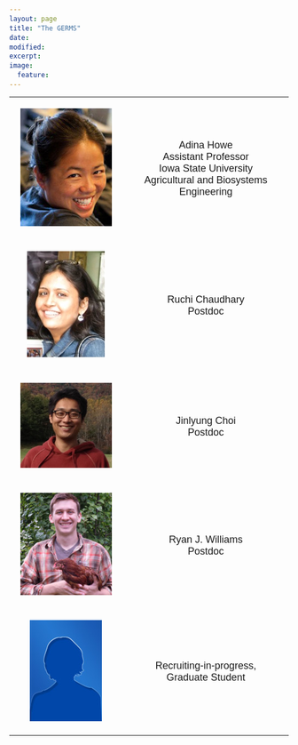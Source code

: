 ```yaml
---
layout: page
title: "The GERMS"
date: 
modified:
excerpt:
image:
  feature:
---
```


<style type="text/css">
.tg  {border-collapse:collapse;border-spacing:0;}
.tg td{font-family:Arial, sans-serif;font-size:20px;padding:20px 20px;border-style:solid;border-width:1px;overflow:hidden;word-break:normal;}
.tg th{font-family:Arial, sans-serif;font-size:18px;font-weight:normal;padding:20px 20px;border-style:solid;border-width:0px;overflow:hidden;word-break:normal;}
</style>
<table class="tg">
  <tr>
    <th class="tg-031e"><img src="howe_small.jpg" alt="description here" /></th>
    <th class="tg-031e">Adina Howe<br>Assistant Professor<br> Iowa State University<br>Agricultural and Biosystems Engineering
<script language="JavaScript">
var username = "adina";
var hostname = "iastate.edu";
var linktext = username + "@" + hostname ;
document.write("<a href='" + "mail" + "to:" + username + "@" + hostname + "'>" + linktext + "</a>");
</script>
</th>

  </tr>
<tr>
    <th class="tg-031e"><img src="Ruchi.jpg" alt="description here" /></th>
    <th class="tg-031e">Ruchi Chaudhary<br>Postdoc</th>
  </tr>
<tr>
    <th class="tg-031e"><img src="jin3.jpg" alt="description here" /></th>
    <th class="tg-031e">Jinlyung Choi<br>Postdoc</th>
  </tr>
  <tr>
    <th class="tg-031e"><img src="ryan.jpg" alt="description here" /></th>
    <th class="tg-031e">Ryan J. Williams<br>Postdoc</th>
  </tr>
<tr>
    <th class="tg-031e"><img src="bio.jpg" alt="description here" /></th>
    <th class="tg-031e">Recruiting-in-progress, Graduate Student </th>
  </tr>
</table>

